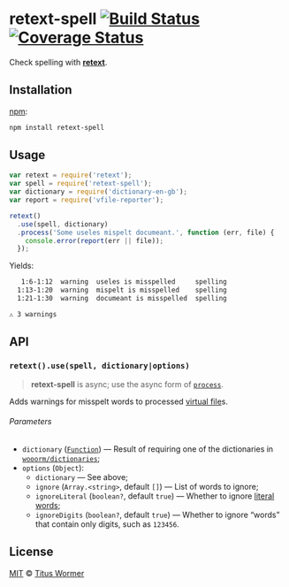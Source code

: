 # retext-spell [![Build Status][travis-badge]][travis] [![Coverage Status][codecov-badge]][codecov]

Check spelling with [**retext**][retext].

## Installation

[npm][]:

```bash
npm install retext-spell
```

## Usage

```js
var retext = require('retext');
var spell = require('retext-spell');
var dictionary = require('dictionary-en-gb');
var report = require('vfile-reporter');

retext()
  .use(spell, dictionary)
  .process('Some useles mispelt documeant.', function (err, file) {
    console.error(report(err || file));
  });
```

Yields:

```txt
   1:6-1:12  warning  useles is misspelled     spelling
  1:13-1:20  warning  mispelt is misspelled    spelling
  1:21-1:30  warning  documeant is misspelled  spelling

⚠ 3 warnings
```

## API

### `retext().use(spell, dictionary|options)`

> **retext-spell** is async; use the async form of [`process`][process].

Adds warnings for misspelt words to processed [virtual
file][vfile]s.

###### Parameters

*   `dictionary` ([`Function`][dictionaries])
    — Result of requiring one of the dictionaries in
    [`wooorm/dictionaries`][dictionaries];
*   `options` (`Object`):
    *   `dictionary` — See above;
    *   `ignore` (`Array.<string>`, default `[]`)
        — List of words to ignore;
    *   `ignoreLiteral` (`boolean?`, default `true`)
        — Whether to ignore [literal words][literal];
    *   `ignoreDigits` (`boolean?`, default `true`)
        — Whether to ignore “words” that contain only
        digits, such as `123456`.

## License

[MIT][license] © [Titus Wormer][author]

<!-- Definitions -->

[travis-badge]: https://img.shields.io/travis/wooorm/retext-spell.svg

[travis]: https://travis-ci.org/wooorm/retext-spell

[codecov-badge]: https://img.shields.io/codecov/c/github/wooorm/retext-spell.svg

[codecov]: https://codecov.io/github/wooorm/retext-spell

[npm]: https://docs.npmjs.com/cli/install

[license]: LICENSE

[author]: http://wooorm.com

[retext]: https://github.com/wooorm/retext

[process]: https://github.com/wooorm/unified#processorprocessfilevalue-options-done

[vfile]: https://github.com/wooorm/vfile

[dictionaries]: https://github.com/wooorm/dictionaries

[literal]: https://github.com/wooorm/nlcst-is-literal#isliteralparent-index
